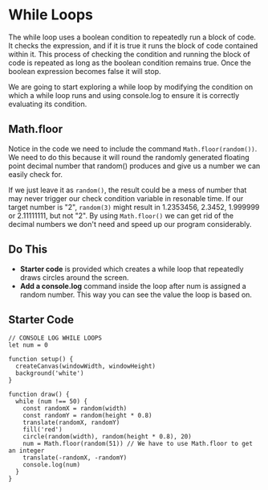 # While Loops

The while loop uses a boolean condition to repeatedly run a block of code. It checks the expression, and if it is true it runs the block of code contained within it. This process of checking the condition and running the block of code is repeated as long as the boolean condition remains true. Once the boolean expression becomes false it will stop.

We are going to start exploring a while loop by modifying the condition on which a while loop runs and using console.log to ensure it is correctly evaluating its condition.

## Math.floor

Notice in the code we need to include the command `Math.floor(random())`. We need to do this because it will round the randomly generated floating point decimal number that random() produces and give us a number we can easily check for.

If we just leave it as `random()`, the result could be a mess of number that may never trigger our check condition variable in resonable time. If our target number is "2", `random(3)` might result in 1.2353456, 2.3452, 1.999999 or 2.11111111, but not "2". By using `Math.floor()` we can get rid of the decimal numbers we don't need and speed up our program considerably.

## Do This

- **Starter code** is provided which creates a while loop that repeatedly draws circles around the screen.
- **Add a console.log** command inside the loop after num is assigned a random number. This way you can see the value the loop is based on.

## Starter Code

    // CONSOLE LOG WHILE LOOPS
    let num = 0

    function setup() {
      createCanvas(windowWidth, windowHeight)
      background('white')
    }

    function draw() {
      while (num !== 50) {
        const randomX = random(width)
        const randomY = random(height * 0.8)
        translate(randomX, randomY)
        fill('red')
        circle(random(width), random(height * 0.8), 20)
        num = Math.floor(random(51)) // We have to use Math.floor to get an integer
        translate(-randomX, -randomY)
        console.log(num)
      }
    }
